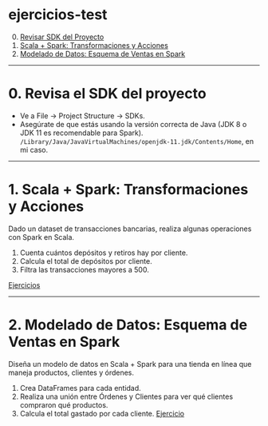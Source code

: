 # ejercicios-test

0. [Revisar SDK del Proyecto](#schema0)
1. [Scala + Spark: Transformaciones y Acciones](#schema1)
2. [Modelado de Datos: Esquema de Ventas en Spark](#schema2)




<hr>

<a name="schema0"></a>

# 0. Revisa el SDK del proyecto
- Ve a File → Project Structure → SDKs.
- Asegúrate de que estás usando la versión correcta de Java (JDK 8 o JDK 11 es recomendable para Spark).
`/Library/Java/JavaVirtualMachines/openjdk-11.jdk/Contents/Home`, en mi caso.



<hr>

<a name="schema1"></a>

# 1. Scala + Spark: Transformaciones y Acciones
Dado un dataset de transacciones bancarias, realiza algunas operaciones con Spark en Scala.

1. Cuenta cuántos depósitos y retiros hay por cliente.
2. Calcula el total de depósitos por cliente.
3. Filtra las transacciones mayores a 500.

[Ejercicios](/src/main/scala/test.scala)


<hr>

<a name="schema2"></a>


# 2. Modelado de Datos: Esquema de Ventas en Spark
Diseña un modelo de datos en Scala + Spark para una tienda en línea que maneja productos, clientes y órdenes.


1. Crea DataFrames para cada entidad.
2. Realiza una unión entre Órdenes y Clientes para ver qué clientes compraron qué productos.
3. Calcula el total gastado por cada cliente.
[Ejercicio](src/main/scala/test-modelado.scala)